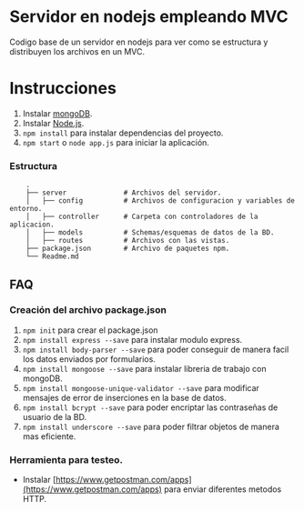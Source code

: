 # Servidor en nodejs empleando MVC

Codigo base de un servidor en nodejs para ver como se estructura y distribuyen los archivos en un MVC.

# Instrucciones

1. Instalar [mongoDB](https://www.mongodb.com/download-center?jmp=nav#community).
2. Instalar [Node.js](https://nodejs.org/es/).
3. `npm install` para instalar dependencias del proyecto.
4. `npm start` o `node app.js` para iniciar la aplicación.

### Estructura

```
    .
    ├── server              # Archivos del servidor.
    │   ├── config          # Archivos de configuracion y variables de entorno.
    │   ├── controller      # Carpeta con controladores de la aplicacion.
    │   ├── models          # Schemas/esquemas de datos de la BD.
    │   ├── routes          # Archivos con las vistas.
    ├── package.json        # Archivo de paquetes npm.
    └── Readme.md
```

## FAQ

### Creación del archivo package.json

1. `npm init` para crear el package.json
2. `npm install express --save` para instalar modulo express.
3. `npm install body-parser --save` para poder conseguir de manera facil los datos enviados por formularios.
4. `npm install mongoose --save` para instalar libreria de trabajo con mongoDB.
5. `npm install mongoose-unique-validator --save` para modificar mensajes de error de inserciones en la base de datos.
6. `npm install bcrypt --save` para poder encriptar las contraseñas de usuario de la BD.
7. `npm install underscore --save` para poder filtrar objetos de manera mas eficiente.

### Herramienta para testeo.
* Instalar [https://www.getpostman.com/apps](https://www.getpostman.com/apps) para enviar diferentes metodos HTTP.
